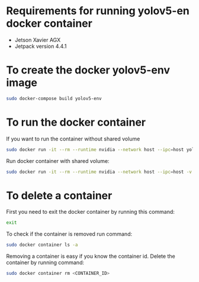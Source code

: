 # Requirements for running yolov5-en docker container

- Jetson Xavier AGX
- Jetpack version 4.4.1

# To create the docker yolov5-env image

```bash
sudo docker-compose build yolov5-env
```

# To run the docker container 

If you want to run the container without shared volume
```bash
sudo docker run -it --rm --runtime nvidia --network host --ipc=host yolov5-env-image:1.0
```

Run docker container with shared volume:

```bash
sudo docker run -it --rm --runtime nvidia --network host --ipc=host -v /mnt/XavierSSD/<FOLDER_NAME>:/usr/src/app  yolov5-env-image:1.0
```
# To delete a container

First you need to exit the docker container by running this command:

```bash
exit
```

To check if the container is removed run command:

```bash
sudo docker container ls -a
```

Removing a container is easy if you know the container id. Delete the container by running command:
```bash
sudo docker container rm <CONTAINER_ID>
```
